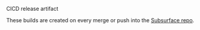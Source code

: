 CICD release artifact

These builds are created on every merge or push into the [Subsurface repo](http://github.com/subsurface/subsurface).

